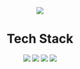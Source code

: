 <p align="center">
    <img src="https://capsule-render.vercel.app/api?type=wave&color=438CB5&height=300&section=header&text=MINNIT%20%20&fontSize=70&fontColor=yellowgreen">
</p>

<div align="center">
    <h1 align="center"> Tech Stack </h1>
    <p>
    <img src="https://img.shields.io/badge/java-007396?style=for-the-badge&logo=java&logoColor=white"> 
    <img src="https://img.shields.io/badge/javascript-F7DF1E?style=for-the-badge&logo=javascript&logoColor=black"> 
    <img src="https://img.shields.io/badge/Spring-6DB33F?style=for-the-badge&logo=Spring&logoColor=white"> 
    <img src="https://img.shields.io/badge/Springboot-6DB33F?style=for-the-badge&logo=Springboot&logoColor=white"><br                                                       <img src="https://img.shields.io/badge/Amazon AWS-232F3E?style=for-the-badge&logo=Amazon AWS&logoColor=white"></br>
</p></br>
</div>
